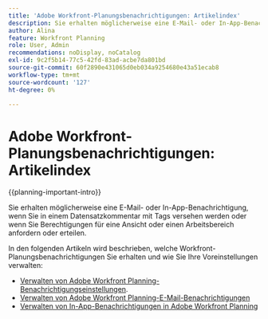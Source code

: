 ```yaml
---
title: 'Adobe Workfront-Planungsbenachrichtigungen: Artikelindex'
description: Sie erhalten möglicherweise eine E-Mail- oder In-App-Benachrichtigung, wenn Sie in einem Datensatzkommentar mit Tags versehen werden oder wenn Sie Berechtigungen für eine Ansicht oder einen Arbeitsbereich anfordern oder erteilen. In den folgenden Artikeln wird beschrieben, welche Workfront Planning-Benachrichtigungen Sie erhalten und wie Sie Ihre Benachrichtigungseinstellungen verwalten.
author: Alina
feature: Workfront Planning
role: User, Admin
recommendations: noDisplay, noCatalog
exl-id: 9c2f5b14-77c5-42fd-83ad-acbe7da801bd
source-git-commit: 60f2890e431065d0eb034a9254680e43a51ecab8
workflow-type: tm+mt
source-wordcount: '127'
ht-degree: 0%

---
```



# Adobe Workfront-Planungsbenachrichtigungen: Artikelindex

<!--add this to major TOC and Planning article index-->

{{planning-important-intro}}

Sie erhalten möglicherweise eine E-Mail- oder In-App-Benachrichtigung, wenn Sie in einem Datensatzkommentar mit Tags versehen werden oder wenn Sie Berechtigungen für eine Ansicht oder einen Arbeitsbereich anfordern oder erteilen.

In den folgenden Artikeln wird beschrieben, welche Workfront-Planungsbenachrichtigungen Sie erhalten und wie Sie Ihre Voreinstellungen verwalten:

* [Verwalten von Adobe Workfront Planning-Benachrichtigungseinstellungen](/help/quicksilver/planning/notifications/manage-notification-preferences.md).
* [Verwalten von Adobe Workfront Planning-E-Mail-Benachrichtigungen](/help/quicksilver/planning/notifications/manage-planning-email-notifications.md)
* [Verwalten von In-App-Benachrichtigungen in Adobe Workfront Planning](/help/quicksilver/planning/notifications/manage-planning-in-app-notifications.md)
